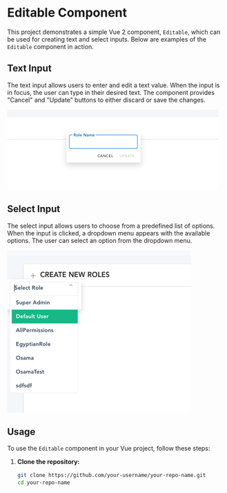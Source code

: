 # Editable Component

This project demonstrates a simple Vue 2 component, `Editable`, which can be used for creating text and select inputs. Below are examples of the `Editable` component in action.

## Text Input

The text input allows users to enter and edit a text value. When the input is in focus, the user can type in their desired text. The component provides "Cancel" and "Update" buttons to either discard or save the changes.

![Text Input](./input.png)

## Select Input

The select input allows users to choose from a predefined list of options. When the input is clicked, a dropdown menu appears with the available options. The user can select an option from the dropdown menu.

![Select Input](./select.png)

## Usage

To use the `Editable` component in your Vue project, follow these steps:

1. **Clone the repository:**

   ```sh
   git clone https://github.com/your-username/your-repo-name.git
   cd your-repo-name
